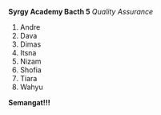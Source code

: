 **Syrgy Academy Bacth 5**
*Quality Assurance*

1. Andre
2. Dava
3. Dimas
4. Itsna
5. Nizam
6. Shofia
7. Tiara
8. Wahyu

**Semangat!!!**